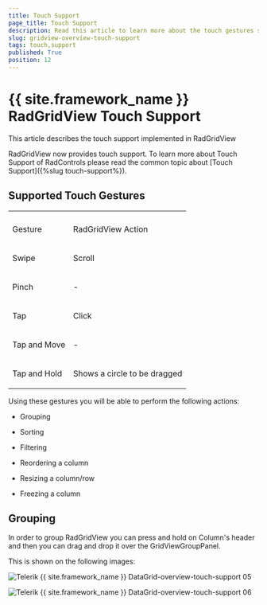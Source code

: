 ```yaml
---
title: Touch Support
page_title: Touch Support
description: Read this article to learn more about the touch gestures supported by RadGridView - Telerik's {{ site.framework_name }} DataGrid. 
slug: gridview-overview-touch-support
tags: touch,support
published: True
position: 12
---
```


# {{ site.framework_name }} RadGridView Touch Support


This article describes the touch support implemented in RadGridView

RadGridView now provides touch support. To learn more about Touch Support of RadControls please read the common topic about [Touch Support]({%slug touch-support%}).
      

## Supported Touch Gestures
<table><th><tr><td>

Gesture</td><td>

RadGridView Action</td></tr></th><tr><td>

Swipe</td><td>

Scroll</td></tr><tr><td>

Pinch</td><td>

-</td></tr><tr><td>

Tap</td><td>

Click</td></tr><tr><td>

Tap and Move</td><td>

-</td></tr><tr><td>

Tap and Hold</td><td>

Shows a circle to be dragged</td></tr></table>

Using these gestures you will be able to perform the following actions:

* Grouping

* Sorting 

* Filtering 

* Reordering a column

* Resizing a column/row

* Freezing a column

## Grouping

In order to group RadGridView you can press and hold on Column's header and then you can drag and drop it over the GridViewGroupPanel.

This is shown on the following images:

![Telerik {{ site.framework_name }} DataGrid-overview-touch-support 05](images/gridview-overview-touch-support_05.png)

![Telerik {{ site.framework_name }} DataGrid-overview-touch-support 06](images/gridview-overview-touch-support_06.png)
